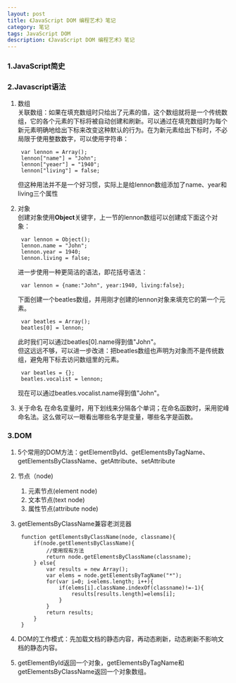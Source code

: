 ```yaml
---
layout: post
title: 《JavaScript DOM 编程艺术》笔记
category: 笔记
tags: JavaScript DOM
description: 《JavaScript DOM 编程艺术》笔记
---
```


### 1.JavaScript简史

### 2.Javascript语法
1. 数组  
	关联数组：如果在填充数组时只给出了元素的值，这个数组就将是一个传统数组，它的各个元素的下标将被自动创建和刷新。可以通过在填充数组时为每个新元素明确地给出下标来改变这种默认的行为。在为新元素给出下标时，不必局限于使用整数数字，可以使用字符串：  
		
		var lennon = Array();  
		lennon["name"] = "John";  
		lennon["yeaer"] = "1940";  
		lennon["living"] = false;  
	
	但这种用法并不是一个好习惯，实际上是给lennon数组添加了name、year和living三个属性

2. 对象  
	创建对象使用**Object**关键字，上一节的lennon数组可以创建成下面这个对象：
	
		var lennon = Object();  
		lennon.name = "John";  
		lennon.year = 1940;  
		lennon.living = false;  

	进一步使用一种更简洁的语法，即花括号语法：
		
		var lennon = {name:"John", year:1940, living:false};

	下面创建一个beatles数组，并用刚才创建的lennon对象来填充它的第一个元素。
	
		var beatles = Array();  
		beatles[0] = lennon;

	此时我们可以通过beatles[0].name得到值"John"。   
	但这远远不够，可以进一步改进：把beatles数组也声明为对象而不是传统数组，避免用下标去访问数组里的元素。
	
		var beatles = {};  
		beatles.vocalist = lennon;

	现在可以通过beatles.vocalist.name得到值"John"。

3. 关于命名
	在命名变量时，用下划线来分隔各个单词；在命名函数时，采用驼峰命名法。这么做可以一眼看出哪些名字是变量，哪些名字是函数。

### 3.DOM
1. 5个常用的DOM方法：getElementById、getElementsByTagName、getElementsByClassName、getAttribute、setAttribute
2. 节点（node)
	1. 元素节点(element node)
	2. 文本节点(text node)
	3. 属性节点(attribute node)

3. getElementsByClassName兼容老浏览器  
		
		function getElementsByClassName(node, classname){
			if(node.getElementsByClassName){
				//使用现有方法
				return node.getElementsByClassName(classname);
			} else{
				var results = new Array();
				var elems = node.getElementsByTagName("*");
				for(var i=0; i<elems.length; i++){
					if(elems[i].className.indexOf(classname)!=-1){
						results[results.length]=elems[i];
					}
				}
				return results;
			}
		}

4. DOM的工作模式：先加载文档的静态内容，再动态刷新，动态刷新不影响文档的静态内容。
5. getElementById返回一个对象，getElementsByTagName和getElementsByClassName返回一个对象数组。